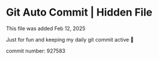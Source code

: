 # Git Auto Commit | Hidden File

This file was added Feb 12, 2025

Just for fun and keeping my daily git commit active 🤪

commit number: 927583
